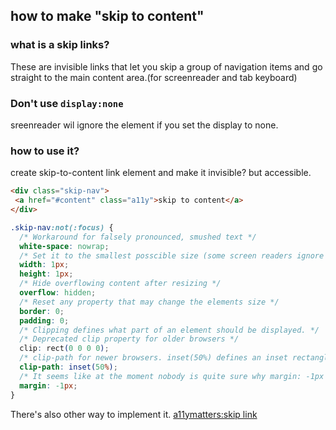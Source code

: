 ## how to make "skip to content"

### what is a skip links?
These are invisible links that let you skip a group of navigation items and go straight to the main content area.(for screenreader and tab keyboard)


### Don't use `display:none`
sreenreader wil ignore the element if you set the display to none.


### how to use it?
create skip-to-content link element and make it invisible? but accessible.
```html
<div class="skip-nav">
 <a href="#content" class="a11y">skip to content</a>
</div>
```

```css
.skip-nav:not(:focus) {
  /* Workaround for falsely pronounced, smushed text */
  white-space: nowrap;
  /* Set it to the smallest posscible size (some screen readers ignore elements with zero height and width) */
  width: 1px;
  height: 1px;
  /* Hide overflowing content after resizing */
  overflow: hidden;
  /* Reset any property that may change the elements size */
  border: 0;
  padding: 0;
  /* Clipping defines what part of an element should be displayed. */
  /* Deprecated clip property for older browsers */
  clip: rect(0 0 0 0);
  /* clip-path for newer browsers. inset(50%) defines an inset rectangle that makes the content disappear. */
  clip-path: inset(50%); 
  /* It seems like at the moment nobody is quite sure why margin: -1px is there. On top of that it seems to cause issues (see: https://github.com/h5bp/html5-boilerplate/issues/1985). */
  margin: -1px;
}

```

There's also other way to implement it.
[a11ymatters:skip link](http://www.a11ymatters.com/pattern/skip-link/)




